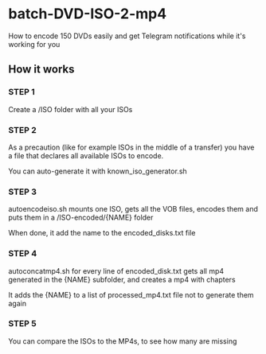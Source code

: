 # batch-DVD-ISO-2-mp4
How to encode 150 DVDs easily and get Telegram notifications while it's working for you

## How it works 

### STEP 1

Create a /ISO folder with all your ISOs

### STEP 2

As a precaution (like for example ISOs in the middle of a transfer) you have a file that declares all available ISOs to encode.

You can auto-generate it with known_iso_generator.sh

### STEP 3 

autoencodeiso.sh mounts one ISO, gets all the VOB files, encodes them and puts them in a /ISO-encoded/{NAME} folder

When done, it add the name to the encoded_disks.txt file

### STEP 4 

autoconcatmp4.sh for every line of encoded_disk.txt gets all mp4 generated in the {NAME} subfolder, and creates a mp4 with chapters

It adds the {NAME} to a list of processed_mp4.txt file not to generate them again

### STEP 5 

You can compare the ISOs to the MP4s, to see how many are missing
